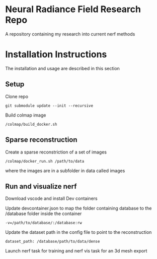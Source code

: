 
# Neural Radiance Field Research Repo
A repository containing my research into current nerf methods

# Installation Instructions
The installation and usage are described in this section 

## Setup
Clone repo

    git submodule update --init --recursive

Build colmap image

    /colmap/build_docker.sh

## Sparse reconstruction
Create a sparse reconstriction of a set of images

    /colmap/docker_run.sh /path/to/data

where the images are in a subfolder in data called images

## Run and visualize nerf
Download vscode and install Dev containers

Update devcontainer.json to map the folder containing database to the /database folder inside the container

    -v=/path/to/database/:/database:rw

Update the dataset path in the config file to point to the reconstruction

    dataset_path: /database/path/to/data/dense

Launch nerf task for training and nerf vis task for an 3d mesh export
